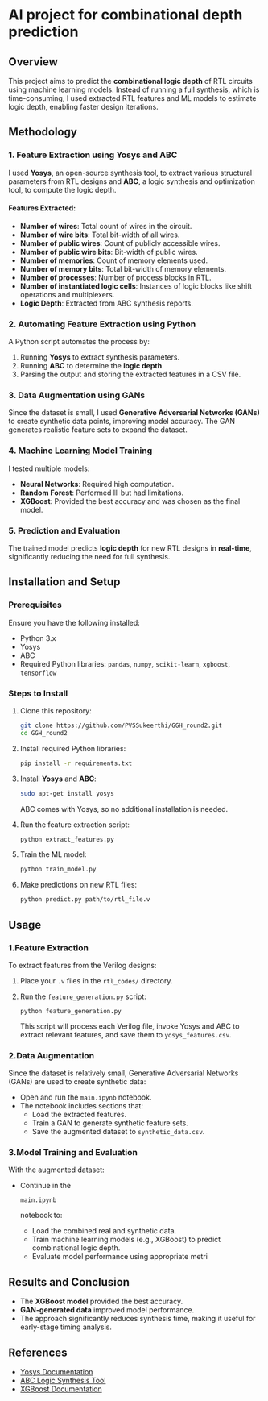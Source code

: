 # AI project for combinational depth prediction

## Overview
This project aims to predict the **combinational logic depth** of RTL circuits using machine learning models. Instead of running a full synthesis, which is time-consuming, I used extracted RTL features and ML models to estimate logic depth, enabling faster design iterations.

## Methodology

### 1. Feature Extraction using Yosys and ABC
I used **Yosys**, an open-source synthesis tool, to extract various structural parameters from RTL designs and **ABC**, a logic synthesis and optimization tool, to compute the logic depth.

#### Features Extracted:
- **Number of wires**: Total count of wires in the circuit.
- **Number of wire bits**: Total bit-width of all wires.
- **Number of public wires**: Count of publicly accessible wires.
- **Number of public wire bits**: Bit-width of public wires.
- **Number of memories**: Count of memory elements used.
- **Number of memory bits**: Total bit-width of memory elements.
- **Number of processes**: Number of process blocks in RTL.
- **Number of instantiated logic cells**: Instances of logic blocks like shift operations and multiplexers.
- **Logic Depth**: Extracted from ABC synthesis reports.

### 2. Automating Feature Extraction using Python
A Python script automates the process by:
1. Running **Yosys** to extract synthesis parameters.
2. Running **ABC** to determine the **logic depth**.
3. Parsing the output and storing the extracted features in a CSV file.

### 3. Data Augmentation using GANs
Since the dataset is small, I used **Generative Adversarial Networks (GANs)** to create synthetic data points, improving model accuracy. The GAN generates realistic feature sets to expand the dataset.

### 4. Machine Learning Model Training
I tested multiple models:
- **Neural Networks**: Required high computation.
- **Random Forest**: Performed Ill but had limitations.
- **XGBoost**: Provided the best accuracy and was chosen as the final model.

### 5. Prediction and Evaluation
The trained model predicts **logic depth** for new RTL designs in **real-time**, significantly reducing the need for full synthesis.

## Installation and Setup

### Prerequisites
Ensure you have the following installed:
- Python 3.x
- Yosys
- ABC
- Required Python libraries: `pandas`, `numpy`, `scikit-learn`, `xgboost`, `tensorflow`

### Steps to Install
1. Clone this repository:
   ```sh
   git clone https://github.com/PVSSukeerthi/GGH_round2.git
   cd GGH_round2
   ```
2. Install required Python libraries:
   ```sh
   pip install -r requirements.txt
   ```
3. Install **Yosys** and **ABC**:
   ```sh
   sudo apt-get install yosys
   ```
   ABC comes with Yosys, so no additional installation is needed.

4. Run the feature extraction script:
   ```sh
   python extract_features.py
   ```

5. Train the ML model:
   ```sh
   python train_model.py
   ```

6. Make predictions on new RTL files:
   ```sh
   python predict.py path/to/rtl_file.v
   ```

## Usage

### 1.Feature Extraction

To extract features from the Verilog designs:

1. Place your `.v` files in the `rtl_codes/` directory.

2. Run the `feature_generation.py` script:

   ```
   python feature_generation.py
   ```

   This script will process each Verilog file, invoke Yosys and ABC to extract relevant features, and save them to `yosys_features.csv`.

### 2.Data Augmentation

Since the dataset is relatively small, Generative Adversarial Networks (GANs) are used to create synthetic data:

- Open and run the `main.ipynb` notebook.
- The notebook includes sections that:
  - Load the extracted features.
  - Train a GAN to generate synthetic feature sets.
  - Save the augmented dataset to `synthetic_data.csv`.

### 3.Model Training and Evaluation

With the augmented dataset:

- Continue in the 

  ```
  main.ipynb
  ```

   notebook to:

  - Load the combined real and synthetic data.
  - Train machine learning models (e.g., XGBoost) to predict combinational logic depth.
  - Evaluate model performance using appropriate metri



## Results and Conclusion

- The **XGBoost model** provided the best accuracy.
- **GAN-generated data** improved model performance.
- The approach significantly reduces synthesis time, making it useful for early-stage timing analysis.

## References
- [Yosys Documentation](https://yosyshq.net/yosys/)
- [ABC Logic Synthesis Tool](https://people.eecs.berkeley.edu/~alanmi/abc/)
- [XGBoost Documentation](https://xgboost.readthedocs.io/)
